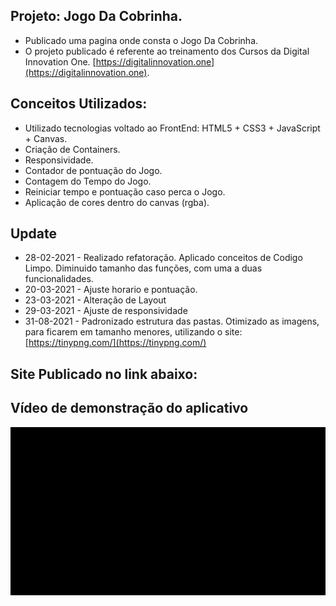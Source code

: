 ## Projeto: Jogo Da Cobrinha.

- Publicado uma pagina onde consta o Jogo Da Cobrinha.  
- O projeto publicado é referente ao treinamento dos Cursos da Digital Innovation One.
  [https://digitalinnovation.one](https://digitalinnovation.one).

## Conceitos Utilizados:

- Utilizado tecnologias voltado ao FrontEnd: HTML5 + CSS3 + JavaScript + Canvas. 
- Criação de Containers. 
- Responsividade. 
- Contador de pontuação do Jogo.  
- Contagem do Tempo do Jogo. 
- Reiniciar tempo e pontuação caso perca o Jogo. 
- Aplicação de cores dentro do canvas (rgba).

## Update 

- 28-02-2021 - Realizado refatoração. Aplicado conceitos de Codigo Limpo. Diminuido tamanho das funções, com uma a duas funcionalidades.
- 20-03-2021 - Ajuste horario e pontuação.
- 23-03-2021 - Alteração de Layout
- 29-03-2021 - Ajuste de responsividade
- 31-08-2021 - Padronizado estrutura das pastas. Otimizado as imagens, para ficarem em tamanho menores, utilizando o site: [https://tinypng.com/](https://tinypng.com/)

## Site Publicado no link abaixo:

  []()

  ## Vídeo de demonstração do aplicativo

<p align="center">
   <img src="https://github.com/camila-github/projeto-dio-canvas-js-jogo-cobrinha/blob/master/docs/video.gif"/>
</p>


